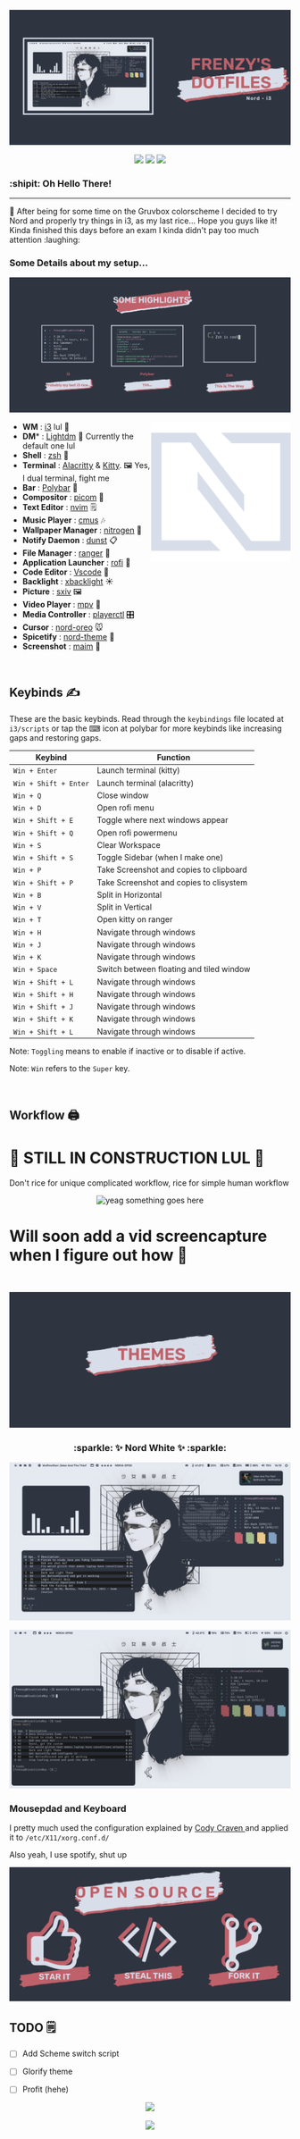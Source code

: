 
<p align="center">
  <img src="Screenshot/presentation-1.png">
</p>
<p align="center">
  <a href="https://github.com/FrenzyExists/Nord-dot-files-i3/stargazers"><img src="https://img.shields.io/github/stars/FrenzyExists/Nord-dot-files-i3?colorA=4c566a&colorB=BF616A&style=for-the-badge&logo=starship"></a>
  <a href="https://github.com/FrenzyExists/Nord-dot-files-i3/issues"><img src="https://img.shields.io/github/issues/FrenzyExists/Nord-dot-files-i3?colorA=4c566a&colorB=88C0D0&style=for-the-badge&logo=bugatti"></a>
  <a href="https://github.com/Axarva/dotfiles-2.0/network/members"><img src="https://img.shields.io/github/forks/Axarva/dotfiles-2.0?colorA=4c566a&colorB=BF616A&style=for-the-badge&logo=github"></a>

<h3>:shipit: Oh Hello There! </h3>

---

<p>
🍛 After being for some time on the Gruvbox colorscheme I decided to try Nord and properly try things in i3, as my last rice...
Hope you guys like it! Kinda finished this days before an exam I kinda didn't pay too much attention :laughing:
</p>

<h3>Some Details about my setup...</h3>

<p align="center">
  <img src="Screenshot/presentation-2.png">
</p>

<img src="Screenshot/nord.svg" alt="nord-icon" align="right" height="250px">

- **WM**                            : [i3](https://github.com/FrenzyExists/Nord-dot-files-i3/tree/main/config/i3) lul :bento:
- **DM***                           : [Lightdm](https://wiki.archlinux.org/index.php/LightDM) 🍃 Currently the default one lul
- **Shell**                         : [zsh](https://wiki.archlinux.org/index.php/zsh) :wrench:
- **Terminal**                      : [Alacritty](https://github.com/alacritty/alacritty) & [Kitty](https://github.com/kovidgoyal/kitty). :framed_picture: Yes, I dual terminal, fight me
- **Bar**                           : [Polybar](https://github.com/polybar/polybar) 🍫
- **Compositor**                    : [picom](https://github.com/yshui/picom) 🎇 
- **Text Editor**                   : [nvim](https://github.com/neovim/neovim) 🗒
- **Music Player**                  : [cmus](https://wiki.archlinux.org/index.php/Cmus) 🎶
- **Wallpaper Manager**             : [nitrogen](https://wiki.archlinux.org/index.php/Nitrogen) :art:
- **Notify Daemon**                 : [dunst](https://wiki.archlinux.org/index.php/Dunst) 📋
- **File Manager**                  : [ranger](https://github.com/ranger/ranger) 📁
- **Application Launcher**          : [rofi](https://github.com/davatorium/rofi) 🎒
- **Code Editor**                   : [Vscode](https://code.visualstudio.com/) 🤖 
- **Backlight**                     : [xbacklight](https://wiki.archlinux.org/index.php/Backlight) ☀
- **Picture**                       : [sxiv](https://wiki.archlinux.org/index.php/sxiv) 🖼
- **Video Player**                  : [mpv](https://wiki.archlinux.org/index.php/Mpv) :movie_camera:
- **Media Controller**              : [playerctl](https://github.com/altdesktop/playerctl) :control_knobs:
- **Cursor**                        : [nord-oreo](https://github.com/0jdxt/oreo-nord-cursors) 🐭
- **Spicetify**                     : [nord-theme](https://github.com/morpheusthewhite/spicetify-themes/tree/master/Nord) 🗻
- **Screenshot**                     : [maim](https://github.com/morpheusthewhite/spicetify-themes/tree/master/Nord) 📸

<br>

<a id="keybinds"></a>
## Keybinds ✍️

These are the basic keybinds. Read through the `keybindings` file located at `i3/scripts` or tap the ⌨ icon at polybar for more keybinds like increasing gaps and restoring gaps.

|        Keybind         |                 Function                 |
| ---------------------- | ---------------------------------------- |
| `Win + Enter`          | Launch terminal (kitty)                  |
| `Win + Shift + Enter`  | Launch terminal (alacritty)              |
| `Win + Q`              | Close window                             |
| `Win + D`              | Open rofi menu                           |
| `Win + Shift + E`      | Toggle where next windows appear         | 
| `Win + Shift + Q`      | Open rofi powermenu                      |
| `Win + S`              | Clear Workspace                          |
| `Win + Shift + S`      | Toggle Sidebar (when I make one)         |
| `Win + P`              | Take Screenshot and copies to clipboard  |
| `Win + Shift + P`      | Take Screenshot and copies to clisystem  |
| `Win + B`              | Split in Horizontal                      |
| `Win + V`              | Split in Vertical                        |
| `Win + T`              | Open kitty on ranger                     |
| `Win + H`              | Navigate through windows                 |
| `Win + J`              | Navigate through windows                 |
| `Win + K`              | Navigate through windows                 |
| `Win + Space`          | Switch between floating and tiled window |
| `Win + Shift + L`      | Navigate through windows                 |
| `Win + Shift + H`      | Navigate through windows                 |
| `Win + Shift + J`      | Navigate through windows                 |
| `Win + Shift + K`      | Navigate through windows                 |
| `Win + Shift + L`      | Navigate through windows                 |


Note: `Toggling` means to enable if inactive or to disable if active.


Note: `Win` refers to the `Super` key.

<br>

<a id="workflow"></a>

## Workflow 🖨️
# 🚧 STILL IN CONSTRUCTION LUL 🚧

Don't rice for unique complicated workflow, rice for simple human workflow

<p align="center">
  <img src="bruh.gif" alt="yeag something goes here">
</p>

# Will soon add a vid screencapture when I figure out how 🤦
<br>

<p align="center">
  <img src="Screenshot/presentation-3.png">
</p>

<h3 align="center"> :sparkle: ✨ Nord White  ✨ :sparkle: </h3>

<p align="center">
  <img src="Screenshot/rice.png">
</p>

<p align="center">
  <img src="Screenshot/rice-2.png">
</p>

### Mousepdad and Keyboard
I pretty much used the configuration explained by [Cody Craven ](https://cravencode.com/post/essentials/enable-tap-to-click-in-i3wm/) and applied it to `/etc/X11/xorg.conf.d/`


Also yeah, I use spotify, shut up

<p align="center">
  <img src="Screenshot/presentation-6.png">
</p>


## TODO 🗒
- [ ] Add Scheme switch script
- [ ] Glorify theme
- [ ] Profit (hehe)


<p align="center"><img src="https://raw.githubusercontent.com/arcticicestudio/nord-docs/develop/assets/images/nord/repository-footer-separator.svg?sanitize=true" /></p>

<p align="center"><a href="https://github.com/Axarva/dotfiles-2.0/blob/main/LICENSE"><img src="https://img.shields.io/badge/license-MIT-orange.svg?colorA=4c566a&colorB=88c0d0&style=for-the-badge&logo=mitsubishi"></a></p>

